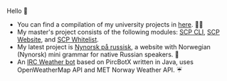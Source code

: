 Hello :wave:
- You can find a compilation of my university projects in [here](https://github.com/goudbes/UiO). :man_student:
- My master's project consists of the following modules: [SCP CLI](https://github.com/dhis2designlab/scp-cli), [SCP Website](https://github.com/dhis2designlab/scp-website), and [SCP Whitelist](https://github.com/dhis2designlab/scp-whitelist).
- My latest project is [Nynorsk på russisk](https://github.com/goudbes/nynorskpaarussisk), a website with Norwegian (Nynorsk) mini grammar for native Russian speakers. :speech_balloon:
- An [IRC Weather bot](https://github.com/goudbes/babybot) based on PircBotX written in Java, uses OpenWeatherMap API and MET Norway Weather API. ☔

